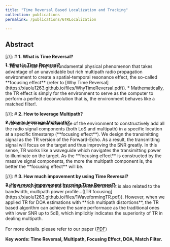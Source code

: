 ```yaml
---
title: "Time Reversal Based Localization and Tracking"
collection: publications
permalink: /publications/6TRLocalization

---
```

<style> div.a { line-height: 68%; margin-bottom: -10px;} </style> 

## Abstract
[//]: # <b> 1. What is Time Reversal? </b> <br>
<div class="a"> <b>1. What is Time Reversal? </b>  </div> 
  * Time reversal (TR) is a fundamental physical phenomenon that takes advantage of an unavoidable but rich multipath radio propagation environment to create a spatial-temporal resonance effect, the so-called **focusing effect** (refer to [Why Time Reversal](https://xiaolu1263.github.io/files/WhyTimeReversal.pdf)).
  * Mathematically, the TR effect is simply for the environment to serve as the computer to perform a perfect deconvolution that is, the environment behaves like a matched filter!. 

[//]: # <b> 2. How to leverage Multipath? </b> <br>
<div class="a"> <b>2. How to leverage Multipath? </b>  </div> 
  * As stated, TR takes adavatage of the environment to constructively add all the radio signal components (both LoS and multipath) in a specific location at a specific timestamp (**focusing effect**). We design the transimitting signal as the TR version of the Forward-Echo. As a result, the transmitting signal will focus on the target and thus improving the SNR greatly. In this sense, TR works like a waveguide which navigates the transimitting power to illuminate on the target. As the **focusing effect** is constructed by the massive signal components, the more the multipath component is, the better the **focusing effect** will be.

[//]: # <b> 3. How much impovement by using Time Revresal? </b>
<div class="a"> <b>3. How much impovement by using Time Revresal? </b>  </div> 
  * It is hard to quantilize the SNR improvement since it is also related to the bandwidth, multipath power profile...([TR focusing](https://xiaolu1263.github.io/files/1WaveformingTR.pdf)). However, when we applied TR for DOA estimations with **rich multipath distortions**, the TR based algorithm can achieve the same performace as the traditional ones with lower SNR up to 5dB, which implicitly indicates the superiority of TR in dealing multipath.  <br>

For more details. please refer to our paper ([PDF](https://xiaolu1263.github.io/files/TAES.pdf)）

<b> Key words: Time Reversal, Multipath, Focusing Effect, DOA, Match Filter.</b>
